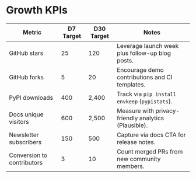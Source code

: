 # Growth KPIs

| Metric | D7 Target | D30 Target | Notes |
| ------ | --------- | ---------- | ----- |
| GitHub stars | 25 | 120 | Leverage launch week plus follow-up blog posts. |
| GitHub forks | 5 | 20 | Encourage demo contributions and CI templates. |
| PyPI downloads | 400 | 2,400 | Track via `pip install envkeep` (`pypistats`). |
| Docs unique visitors | 600 | 2,500 | Measure with privacy-friendly analytics (Plausible). |
| Newsletter subscribers | 150 | 500 | Capture via docs CTA for release notes. |
| Conversion to contributors | 3 | 10 | Count merged PRs from new community members. |

